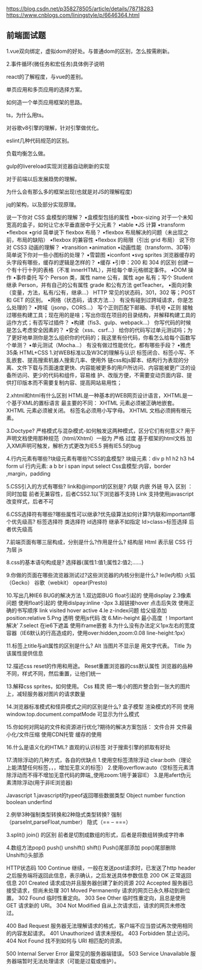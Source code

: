 https://blog.csdn.net/p358278505/article/details/78718283
https://www.cnblogs.com/liningstyle/p/6646364.html


## 前端面试题

1.vue双向绑定，虚拟dom的好处。与普通dom的区别，怎么按需刷新。

2.事件循环(微任务和宏任务)具体例子说明

react的了解程度，与vue的差别。

单页应用和多页应用的选择方案。

如何造一个单页应用框架的思路。

ts，为什么用ts。

对谷歌v8引擎的理解，针对引擎做优化。

eslint几种代码规范的区别。

负载均衡怎么做。

gulp的livereload实现浏览器自动刷新的实现

对于前端以后发展趋势的理解。

为什么会有那么多的框架出现(也就是对JS的理解程度)

jq的架构，以及部分实现原理。


说一下你对 CSS 盒模型的理解？ •盒模型包括的属性 •box-sizing 
对于一个未知宽高的盒子，如何让它水平垂直居中于父元素？ •table •JS 计算 •transform •flexbox •grid 
简单说下 flexbox 布局？ •flexbox 布局解决的问题（未出现之前，布局的缺陷） •flexbox 的兼容性 •flexbox 的局限（引出 grid 布局） 
说下你对 CSS3 动画的理解？ •transition •animation •动画性能（transform、3D等） 
简单说下你对一些小图标的处理？ •雪碧图 •iconfont •svg sprites 
浏览器缓存的头字段有哪些，缓存的逻辑是怎样的？ •缓存 •引申：200 和 304 的区别 
创建一个有十行十列的表格（不准 innerHTML），并给每个单元格绑定事件。 •DOM 操作 •事件委托 
写个 Person 类，属性 name 公有，属性 age 私有；写个 Student 继承 Person，并有自己的公有属性 grade 和公有方法 getTeacher。 •面向对象（变量，方法，私有/公有，继承...） 
HTTP 常见的状态码，301，302 等；POST 和 GET 的区别。 •网络（状态码，请求方法...） 
有没有碰到过跨域请求，你是怎么处理的？ •跨域（jsonp，CORS...） 
写个正则匹配下邮箱、手机号 •正则 
接触过哪些构建工具；现在用的是啥；写出你现在项目的目录结构，并解释构建工具的运作方式；有否写过插件？ •构建（fis3、gulp、webpack...） 
你写代码的时候是怎么考虑安全因素的？ •安全（xss、csrf...） 
给你的代码写过单元测试吗；为了更好地单测你是怎么组织你的代码的；我这里有份代码，你看怎么给每个函数写个单测？ •单元测试（Mocha...） 
有没有做过性能优化，都有哪些手段？ •雅虎35条 
HTML+CSS
1.对WEB标准以及W3C的理解与认识
标签闭合、标签小写、不乱嵌套、提高搜索机器人搜索几率、使用外 链css和js脚本、结构行为表现的分离、文件下载与页面速度更快、内容能被更多的用户所访问、内容能被更广泛的设备所访问、更少的代码和组件，容易维 护、改版方便，不需要变动页面内容、提供打印版本而不需要复制内容、提高网站易用性；

2.xhtml和html有什么区别
HTML是一种基本的WEB网页设计语言，XHTML是一个基于XML的置标语言
最主要的不同：
XHTML 元素必须被正确地嵌套。
XHTML 元素必须被关闭。
标签名必须用小写字母。
XHTML 文档必须拥有根元素。

3.Doctype? 严格模式与混杂模式-如何触发这两种模式，区分它们有何意义? 
用于声明文档使用那种规范（html/Xhtml）一般为 严格 过度 基于框架的html文档
加入XMl声明可触发，解析方式更改为IE5.5 拥有IE5.5的bug

4.行内元素有哪些?块级元素有哪些?CSS的盒模型?
块级元素：div p h1 h2 h3 h4 form ul
行内元素: a b br i span input select
Css盒模型:内容，border ,margin，padding

5.CSS引入的方式有哪些? link和@import的区别是?
内联 内嵌 外链 导入
区别 ：同时加载
前者无兼容性，后者CSS2.1以下浏览器不支持
Link 支持使用javascript改变样式，后者不可

6.CSS选择符有哪些?哪些属性可以继承?优先级算法如何计算?内联和important哪个优先级高?
标签选择符 类选择符 id选择符
继承不如指定 Id>class>标签选择
后者优先级高

7.前端页面有哪三层构成，分别是什么?作用是什么?
结构层 Html 表示层 CSS 行为层 js

8.css的基本语句构成是?
选择器{属性1:值1;属性2:值2;……}

9.你做的页面在哪些流览器测试过?这些浏览器的内核分别是什么?
Ie(Ie内核) 火狐（Gecko） 谷歌（webkit） opear(Presto)

10.写出几种IE6 BUG的解决方法
1.双边距BUG float引起的 使用display
2.3像素问题 使用float引起的 使用dislpay:inline -3px
3.超链接hover 点击后失效 使用正确的书写顺序 link visited hover active
4.Ie z-index问题 给父级添加position:relative
5.Png 透明 使用js代码 改
6.Min-height 最小高度 ！Important 解决’
7.select 在ie6下遮盖 使用iframe嵌套
8.为什么没有办法定义1px左右的宽度容器（IE6默认的行高造成的，使用over:hidden,zoom:0.08 line-height:1px）

11.标签上title与alt属性的区别是什么?
Alt 当图片不显示是 用文字代表。
Title 为该属性提供信息

12.描述css reset的作用和用途。
Reset重置浏览器的css默认属性 浏览器的品种不同，样式不同，然后重置，让他们统一

13.解释css sprites，如何使用。
Css 精灵 把一堆小的图片整合到一张大的图片上，减轻服务器对图片的请求数量

14.浏览器标准模式和怪异模式之间的区别是什么?
盒子模型 渲染模式的不同
使用 window.top.document.compatMode 可显示为什么模式

15.你如何对网站的文件和资源进行优化?期待的解决方案包括：
文件合并
文件最小化/文件压缩
使用CDN托管
缓存的使用

16.什么是语义化的HTML?
直观的认识标签 对于搜索引擎的抓取有好处

17.清除浮动的几种方式，各自的优缺点
1.使用空标签清除浮动 clear:both（理论上能清楚任何标签，，，增加无意义的标签）
2.使用overflow:auto（空标签元素清除浮动而不得不增加无意代码的弊端,,使用zoom:1用于兼容IE）
3.是用afert伪元素清除浮动(用于非IE浏览器)

Javascript
1.javascript的typeof返回哪些数据类型
Object number function boolean underfind

2.例举3种强制类型转换和2种隐式类型转换?
强制（parseInt,parseFloat,number）
隐式（== – ===）

3.split() join() 的区别
前者是切割成数组的形式，后者是将数组转换成字符串

4.数组方法pop() push() unshift() shift()
Push()尾部添加 pop()尾部删除
Unshift()头部添




HTTP状态码
100  Continue  继续，一般在发送post请求时，已发送了http header之后服务端将返回此信息，表示确认，之后发送具体参数信息
200  OK   正常返回信息
201  Created  请求成功并且服务器创建了新的资源
202  Accepted  服务器已接受请求，但尚未处理
301  Moved Permanently  请求的网页已永久移动到新位置。
302 Found  临时性重定向。
303 See Other  临时性重定向，且总是使用 GET 请求新的 URI。
304  Not Modified  自从上次请求后，请求的网页未修改过。

400 Bad Request  服务器无法理解请求的格式，客户端不应当尝试再次使用相同的内容发起请求。
401 Unauthorized  请求未授权。
403 Forbidden  禁止访问。
404 Not Found  找不到如何与 URI 相匹配的资源。

500 Internal Server Error  最常见的服务器端错误。
503 Service Unavailable 服务器端暂时无法处理请求（可能是过载或维护）。
